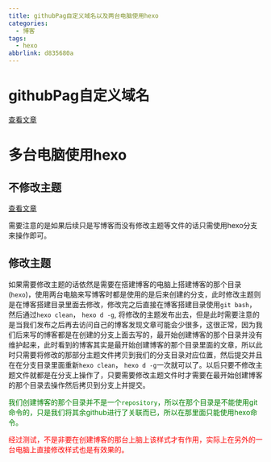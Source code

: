 ```yaml
---
title: githubPag自定义域名以及两台电脑使用hexo
categories:
  - 博客
tags:
  - hexo
abbrlink: d835680a
---
```

# githubPag自定义域名

[查看文章](https://blog.csdn.net/heimu24/article/details/81159099)

<!--more-->

# 多台电脑使用hexo

## 不修改主题

[查看文章](https://blog.csdn.net/ShmilyCoder/article/details/79916973)

需要注意的是如果后续只是写博客而没有修改主题等文件的话只需使用hexo分支来操作即可。

## 修改主题

如果需要修改主题的话依然是需要在搭建博客的电脑上搭建博客的那个目录(`hexo`)，使用两台电脑来写博客时都是使用的是后来创建的分支，此时修改主题则是在博客搭建目录里面去修改，修改完之后直接在博客搭建目录使用`git bash`，然后通过`hexo clean`， `hexo d -g`, 将修改的主题发布出去，但是此时需要注意的是当我们发布之后再去访问自己的博客发现文章可能会少很多，这很正常，因为我们后来写的博客都是在创建的分支上面去写的，最开始创建博客的那个目录并没有维护起来，此时看到的博客其实是最开始创建博客的那个目录里面的文章，所以此时只需要将修改的那部分主题文件拷贝到我们的分支目录对应位置，然后提交并且在在分支目录里面重新`hexo clean`， `hexo d -g`一次就可以了。以后只要不修改主题文件就都是在分支上操作了，只要需要修改主题文件时才需要在最开始创建博客的那个目录去操作然后拷贝到分支上并提交。

<font color="green">我们创建博客的那个目录并不是一个`repository`，所以在那个目录是不能使用git命令的，只是我们将其余github进行了关联而已，所以在那里面只能使用hexo命令。</font>

<font color="red">经过测试，不是非要在创建博客的那台上脑上该样式才有作用，实际上在另外的一台电脑上直接修改样式也是有效果的。</font>

